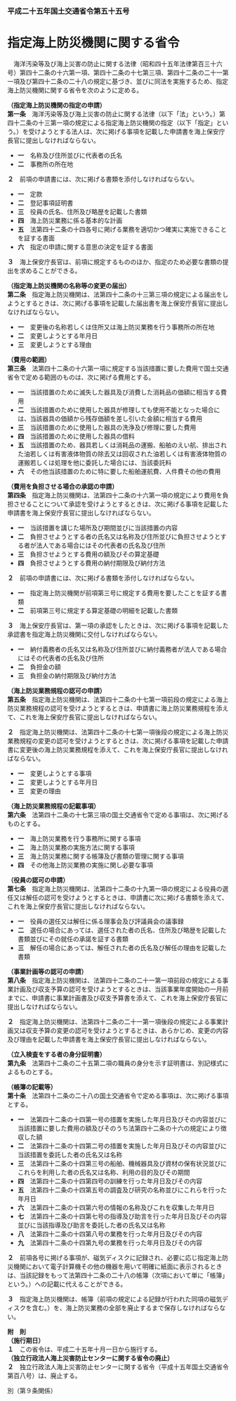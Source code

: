 ### 平成二十五年国土交通省令第五十五号  
# 指定海上防災機関に関する省令  
　海洋汚染等及び海上災害の防止に関する法律（昭和四十五年法律第百三十六号）第四十二条の十六第一項、第四十二条の十七第三項、第四十二条の二十一第一項及び第四十二条の二十八の規定に基づき、並びに同法を実施するため、指定海上防災機関に関する省令を次のように定める。  
  
**（指定海上防災機関の指定の申請）**  
**第一条**　海洋汚染等及び海上災害の防止に関する法律（以下「法」という。）第四十二条の十三第一項の規定による指定海上防災機関の指定（以下「指定」という。）を受けようとする法人は、次に掲げる事項を記載した申請書を海上保安庁長官に提出しなければならない。  
* **一**　名称及び住所並びに代表者の氏名  
* **二**　事務所の所在地  
  
**２**　前項の申請書には、次に掲げる書類を添付しなければならない。  
* **一**　定款  
* **二**　登記事項証明書  
* **三**　役員の氏名、住所及び略歴を記載した書類  
* **四**　海上防災業務に係る基本的な計画  
* **五**　法第四十二条の十四各号に掲げる業務を適切かつ確実に実施できることを証する書面  
* **六**　指定の申請に関する意思の決定を証する書面  
  
**３**　海上保安庁長官は、前項に規定するもののほか、指定のため必要な書類の提出を求めることができる。  
  
**（指定海上防災機関の名称等の変更の届出）**  
**第二条**　指定海上防災機関は、法第四十二条の十三第三項の規定による届出をしようとするときは、次に掲げる事項を記載した届出書を海上保安庁長官に提出しなければならない。  
* **一**　変更後の名称若しくは住所又は海上防災業務を行う事務所の所在地  
* **二**　変更しようとする年月日  
* **三**　変更しようとする理由  
  
**（費用の範囲）**  
**第三条**　法第四十二条の十六第一項に規定する当該措置に要した費用で国土交通省令で定める範囲のものは、次に掲げる費用とする。  
* **一**　当該措置のために滅失した器具及び消費した消耗品の価額に相当する費用  
* **二**　当該措置のために使用した器具が修理しても使用不能となった場合には、当該器具の価額から残存価額を差し引いた金額に相当する費用  
* **三**　当該措置のために使用した器具の洗浄及び修理に要した費用  
* **四**　当該措置のために使用した器具の借料  
* **五**　当該措置のため、器具若しくは消耗品の運搬、船舶のえい航、排出された油若しくは有害液体物質の除去又は回収された油若しくは有害液体物質の運搬若しくは処理を他に委託した場合には、当該委託料  
* **六**　その他当該措置のために特に要した船舶運航費、人件費その他の費用  
  
**（費用を負担させる場合の承認の申請）**  
**第四条**　指定海上防災機関は、法第四十二条の十六第一項の規定により費用を負担させることについて承認を受けようとするときは、次に掲げる事項を記載した申請書を海上保安庁長官に提出しなければならない。  
* **一**　当該措置を講じた場所及び期間並びに当該措置の内容  
* **二**　負担させようとする者の氏名又は名称及び住所並びに負担させようとする者が法人である場合にはその代表者の氏名及び住所  
* **三**　負担させようとする費用の額及びその算定基礎  
* **四**　負担させようとする費用の納付期限及び納付方法  
  
**２**　前項の申請書には、次に掲げる書類を添付しなければならない。  
* **一**　指定海上防災機関が前項第三号に規定する費用を要したことを証する書類  
* **二**　前項第三号に規定する算定基礎の明細を記載した書類  
  
**３**　海上保安庁長官は、第一項の承認をしたときは、次に掲げる事項を記載した承認書を指定海上防災機関に交付しなければならない。  
* **一**　納付義務者の氏名又は名称及び住所並びに納付義務者が法人である場合にはその代表者の氏名及び住所  
* **二**　負担金の額  
* **三**　負担金の納付期限及び納付方法  
  
**（海上防災業務規程の認可の申請）**  
**第五条**　指定海上防災機関は、法第四十二条の十七第一項前段の規定による海上防災業務規程の認可を受けようとするときは、申請書に海上防災業務規程を添えて、これを海上保安庁長官に提出しなければならない。  
  
**２**　指定海上防災機関は、法第四十二条の十七第一項後段の規定による海上防災業務規程の変更の認可を受けようとするときは、次に掲げる事項を記載した申請書に変更後の海上防災業務規程を添えて、これを海上保安庁長官に提出しなければならない。  
* **一**　変更しようとする事項  
* **二**　変更しようとする年月日  
* **三**　変更の理由  
  
**（海上防災業務規程の記載事項）**  
**第六条**　法第四十二条の十七第三項の国土交通省令で定める事項は、次に掲げるものとする。  
* **一**　海上防災業務を行う事務所に関する事項  
* **二**　海上防災業務の実施方法に関する事項  
* **三**　海上防災業務に関する帳簿及び書類の管理に関する事項  
* **四**　その他海上防災業務の実施に関し必要な事項  
  
**（役員の認可の申請）**  
**第七条**　指定海上防災機関は、法第四十二条の十九第一項の規定による役員の選任又は解任の認可を受けようとするときは、申請書に次に掲げる書類を添えて、これを海上保安庁長官に提出しなければならない。  
* **一**　役員の選任又は解任に係る理事会及び評議員会の議事録  
* **二**　選任の場合にあっては、選任された者の氏名、住所及び略歴を記載した書類並びにその就任の承諾を証する書類  
* **三**　解任の場合にあっては、解任された者の氏名及び解任の理由を記載した書類  
  
**（事業計画等の認可の申請）**  
**第八条**　指定海上防災機関は、法第四十二条の二十一第一項前段の規定による事業計画及び収支予算の認可を受けようとするときは、当該事業年度開始の一月前までに、申請書に事業計画書及び収支予算書を添えて、これを海上保安庁長官に提出しなければならない。  
  
**２**　指定海上防災機関は、法第四十二条の二十一第一項後段の規定による事業計画又は収支予算の変更の認可を受けようとするときは、あらかじめ、変更の内容及び理由を記載した申請書を海上保安庁長官に提出しなければならない。  
  
**（立入検査をする者の身分証明書）**  
**第九条**　法第四十二条の二十五第二項の職員の身分を示す証明書は、別記様式によるものとする。  
  
**（帳簿の記載等）**  
**第十条**　法第四十二条の二十八の国土交通省令で定める事項は、次に掲げる事項とする。  
* **一**　法第四十二条の十四第一号の措置を実施した年月日及びその内容並びに当該措置に要した費用の額及びそのうち法第四十二条の十六の規定により徴収した額  
* **二**　法第四十二条の十四第二号の措置を実施した年月日及びその内容並びに当該措置を委託した者の氏名又は名称  
* **三**　法第四十二条の十四第三号の船舶、機械器具及び資材の保有状況並びにこれらを利用した者の氏名又は名称、利用の目的及びその期間  
* **四**　法第四十二条の十四第四号の訓練を行った年月日及びその内容  
* **五**　法第四十二条の十四第五号の調査及び研究の名称並びにこれらを行った年月日  
* **六**　法第四十二条の十四第六号の情報の名称及びこれを収集した年月日  
* **七**　法第四十二条の十四第七号の指導及び助言を行った年月日及びその内容並びに当該指導及び助言を委託した者の氏名又は名称  
* **八**　法第四十二条の十四第八号の業務を行った年月日及びその内容  
* **九**　法第四十二条の十四第九号の業務を行った年月日及びその内容  
  
**２**　前項各号に掲げる事項が、磁気ディスクに記録され、必要に応じ指定海上防災機関において電子計算機その他の機器を用いて明確に紙面に表示されるときは、当該記録をもって法第四十二条の二十八の帳簿（次項において単に「帳簿」という。）への記載に代えることができる。  
  
**３**　指定海上防災機関は、帳簿（前項の規定による記録が行われた同項の磁気ディスクを含む。）を、海上防災業務の全部を廃止するまで保存しなければならない。  
  
**附　則**  
**（施行期日）**  
**１**　この省令は、平成二十五年十月一日から施行する。  
**（独立行政法人海上災害防止センターに関する省令の廃止）**  
**２**　独立行政法人海上災害防止センターに関する省令（平成十五年国土交通省令第百八号）は、廃止する。  
  
別（第９条関係）  

          
        